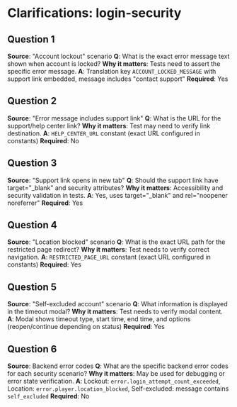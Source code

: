 # Clarifications: login-security

## Question 1

**Source**: "Account lockout" scenario
**Q**: What is the exact error message text shown when account is locked?
**Why it matters**: Tests need to assert the specific error message.
**A**: Translation key `ACCOUNT_LOCKED_MESSAGE` with support link embedded, message includes "contact support"
**Required**: Yes

## Question 2

**Source**: "Error message includes support link"
**Q**: What is the URL for the support/help center link?
**Why it matters**: Test may need to verify link destination.
**A**: `HELP_CENTER_URL` constant (exact URL configured in constants)
**Required**: No

## Question 3

**Source**: "Support link opens in new tab"
**Q**: Should the support link have target="_blank" and security attributes?
**Why it matters**: Accessibility and security validation in tests.
**A**: Yes, uses target="_blank" and rel="noopener noreferrer"
**Required**: Yes

## Question 4

**Source**: "Location blocked" scenario
**Q**: What is the exact URL path for the restricted page redirect?
**Why it matters**: Test needs to verify correct navigation.
**A**: `RESTRICTED_PAGE_URL` constant (exact URL configured in constants)
**Required**: Yes

## Question 5

**Source**: "Self-excluded account" scenario
**Q**: What information is displayed in the timeout modal?
**Why it matters**: Test needs to verify modal content.
**A**: Modal shows timeout type, start time, end time, and options (reopen/continue depending on status)
**Required**: Yes

## Question 6

**Source**: Backend error codes
**Q**: What are the specific backend error codes for each security scenario?
**Why it matters**: May be used for debugging or error state verification.
**A**: Lockout: `error.login_attempt_count_exceeded`, Location: `error.player.location_blocked`, Self-excluded: message contains `self_excluded`
**Required**: No
